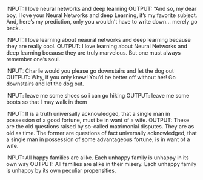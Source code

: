 INPUT: I love neural networks and deep learning
OUTPUT: “And so, my dear boy, I love your Neural Networks and deep Learning, it’s my favorite subject. And, here’s my prediction, only you wouldn’t have to write down... merely go back...

INPUT: I love learning about neaural networks and deep learning because they are really cool.
OUTPUT: I love learning about Neural Networks and deep learning because they are truly marvelous. But one must always remember one’s soul.

INPUT: Charlie would you please go downstairs and let the dog out
OUTPUT: Why, if you only knew! You’d be better off without her! Go downstairs and let the dog out.

INPUT: leave me some shoes so i can go hiking
OUTPUT: leave me some boots so that I may walk in them

INPUT: It is a truth universally acknowledged, that a single man in possession of a good fortune, must be in want of a wife.
OUTPUT: These are the old questions raised by so-called matrimonial disputes. They are as old as time. The former are questions of fact universally acknowledged, that a single man in possession of some advantageous fortune, is in want of a wife.

INPUT: All happy families are alike. Each unhappy family is unhappy in its own way
OUTPUT: All families are alike in their misery. Each unhappy family is unhappy by its own peculiar propensities.
